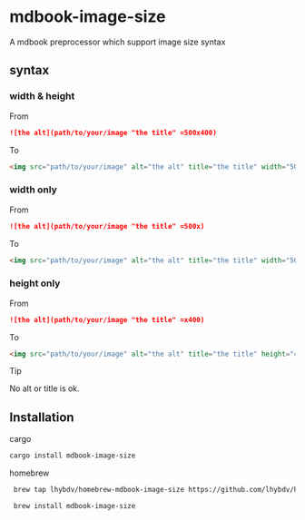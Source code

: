 ﻿# mdbook-image-size

A mdbook preprocessor which support image size syntax

## syntax

### width & height

From

```md
![the alt](path/to/your/image "the title" =500x400)
```

To

```html
<img src="path/to/your/image" alt="the alt" title="the title" width="500" height="400">
```

### width only

From

```md
![the alt](path/to/your/image "the title" =500x)
```

To

```html
<img src="path/to/your/image" alt="the alt" title="the title" width="500"> 
```

### height only

From

```md
![the alt](path/to/your/image "the title" =x400)
```

To

```html
<img src="path/to/your/image" alt="the alt" title="the title" height="400">
```

> [!TIP]
> No alt or title is ok.


## Installation

cargo

```sh
cargo install mdbook-image-size
```

homebrew

```sh
 brew tap lhybdv/homebrew-mdbook-image-size https://github.com/lhybdv/homebrew-mdbook-image-size.git

 brew install mdbook-image-size
```
